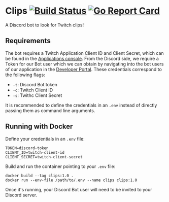 # Clips [![Build Status](https://travis-ci.com/tomasfarias/clips.svg?branch=master)](https://travis-ci.com/tomasfarias/clips) [![Go Report Card](https://goreportcard.com/badge/github.com/tomasfarias/clips)](https://goreportcard.com/report/github.com/tomasfarias/clips)

A Discord bot to look for Twitch clips!

## Requirements

The bot requires a Twitch Application Client ID and Client Secret, which can be found in the [Applications console](https://dev.twitch.tv/console/apps). From the Discord side, we require a Token for our Bot user which we can obtain by navigating into the bot users of our application in the [Developer Portal](https://discord.com/developers/applications). These credentials correspond to the following flags:
  * `-t`: Discord Bot token
  * `-c`: Twitch Client ID
  * `-s`: Twithc Client Secret

It is recommended to define the credentials in an `.env` instead of directly passing them as command line arguments.

## Running with Docker

Define your credentials in an `.env` file:

```
TOKEN=discord-token
CLIENT_ID=twitch-client-id
CLIENT_SECRET=twitch-client-secret
```

Build and run the container pointing to your `.env` file:

```
docker build --tag clips:1.0 .
docker run --env-file /path/to/.env --name clips clips:1.0
```

Once it's running, your Discord Bot user will need to be invited to your Discord server.
